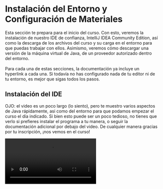 # Instalación del Entorno y Configuración de Materiales

<p>Esta sección te prepara para el inicio del curso. Con esto, veremos la instalación de nuestro IDE de confianza, IntelliJ IDEA Community Edition, así como la descarga de los archivos del curso y su carga en el entorno para que puedas trabajar con ellos. Asimismo, veremos cómo descargar una versión de la máquina virtual de Java, de un proveedor autorizado dentro del entorno.
<br/>
<br/>
Para cada una de estas secciones, la documentación ya incluye un hyperlink a cada una. Si todavía no has configurado nada de tu editor ni de tu entorno, es mejor que sigas todos los pasos.</p>

## Instalación del IDE

<p><format color="OrangeRed">OJO: </format> el video es un poco largo (lo siento), pero te muestro varios aspectos de Java rápidamente, asi como del entorno para que podamos 
empezar el curso el día indicado.
Si bien esto puede ser un poco tedioso, no tienes que verlo si prefieres instalar el programa a tu manera, o seguir la documentación adicional por 
debajo del video. De cualquier manera gracias por tu inscripción, ¡nos vemos en el curso!</p>

<video src="https://youtu.be/TXK_7zZgW4g"/>
<p>Para instalar el entorno podemos intentar trabajar de dos maneras: una descargándolo directamente desde la página de JetBrains o utilizando una herramienta de JetBrains llamada <code>JetBrains Toolbox</code>. Esta segunda opción nos permite descargar directamente el entorno en su versión <b>Community</b>, la cual es gratis para nuestro tipo de uso. Mientras que la opción de descargarlo a través del sistema de JetBrains involucra descargar <code>IntelliJ IDEA Ultimate</code>, el cual tiene un tiempo de uso gratis de 30 días.
<br/><br/>
Para este curso, por motivos de simplicidad de instalación, se opta por mostrar la forma de instalación del entorno a través de <code>JetBrains Toolbox</code>.</p>

<procedure>
<tabs>
<tab title="1. Instalar JetBrains Toolbox">
<p>Para instalar el programa de JetBrains que facilitará la instalación del entorno, debemos primero ingresar a nuestro navegador de confianza y seguir los siguientes pasos.</p>
<list style="decimal">
<li>
Una vez abierto nuestro navegador, nos dirigimos a la siguiente página web <a href="https://www.jetbrains.com/toolbox-app/">y descargamos el instalador del aplicativo</a>.
</li>
<li>Luego de la descarga, ejecutamos el instalador y hacemos clic en el botón indicado para instalar el programa.</li>
<li>Una vez instalado, el programa se abrirá automáticamente en la esquina inferior derecha de nuestra computadora y se quedará abierto en nuestra barra de tareas. En esta sección podemos ver todos los entornos de JetBrains que existen. (Claro está que algunos son de pago como CLion o IntelliJ IDEA Ultimate).</li>
</list>

<img src="https://www.jetbrains.com/toolbox-app/img/1_en-us.png"/>
</tab>
<tab title="2. Instalar IntelliJ IDEA">
<p>Instalar el entorno de desarrollo es incluso mucho más fácil que instalar JetBrains Toolbox. Para esto, lo único que debemos hacer es buscar el entorno dentro del listado de entornos disponibles.</p>
<list style="decimal">
<li>El entorno que buscamos debe, en su nombre, tener la palabra Community Edition. Si instalamos este entorno, entonces no tendremos problemas con tiempos de prueba y lo podremos usar en nuestro curso. Aunque no se espera que escriban código durante el curso, la capacidad de correrlo en su máquina es muy importante.

![ReferenciaDeIDEAInstalar.png](ReferenciaDeIDEAInstalar.png)
</li>
<li>El programa se encargará de descargar, instalar y configurar las dependencias necesarias para su funcionamiento en nuestro sistema de manera automática, procediendo a mostrarlo en el listado superior de entornos instalados una vez haya completado el proceso.
</li>
</list>
</tab>
</tabs>
</procedure>

<p>Una vez descargado el aplicativo, al abrirlo nos mostrará una pestaña simple con botones para abrir proyectos, crear proyectos o pestañas para modificar nuestro entorno antes de iniciar y añadir plugins externos. Aunque es recomendable configurar el editor e instalar ciertos plugins como <code>Amazon Q</code> para trabajo con inteligencia artificial, el foco de la siguiente sección será la instalación de un compilador en sí.</p>

## Instalación de una Distribución de la JVM

<p>La JVM, o Java Virtual Machine (entrando un poco en tema del curso), es el sistema en el cual se corre cualquier código escrito en Java. No se preocupen por comprender este tema en este momento, lo analizaremos más adelante en materia del curso. Simplemente es necesario comprender que para trabajar con Java <b>es necesario una JVM</b>.
<br/>
<br/> 
Gracias al desarrollo previo por JetBrains para sus IDEs, especialmente aquellos diseñados para una sola familia de lenguajes como es IDEA, la instalación de compiladores se puede hacer tanto al crear un nuevo proyecto como en uno ya iniciado en pocos pasos. A continuación, detallo ambos procesos por si acaso alguien ya se adentró a probar el entorno.</p>

<procedure>
<tabs>
<tab title="Instalar JVM en un Nuevo Proyecto">
<p>Generalmente, las JVMs que descarga IntelliJ se guardan dentro de tu sistema operativo, por lo que si descargamos una al crear un proyecto, podremos descargar otra fácilmente siguiendo estos pasos en el caso de requerir otra versión de Java para un proyecto.
<br/><br/>
Independientemente del proceso que se siga, el curso trabajará con la versión de Java 21, una versión probada y estable que se usa en las clases de estructuras de datos actualmente.</p>
<list style="decimal">
<li> Una vez abierto el entorno, hacemos clic en <code>crear un nuevo proyecto</code>, o alternativamente en <code>File -> New -> Project</code>. Luego de entrar en esta pestaña, tendremos un diálogo que se parecerá a este:
<img alt="DialogCreateNewProject.png" src="DialogCreateNewProject.png"/>
Con este diálogo abierto, podemos configurar varias opciones de nuestro proyecto, o en su caso, si solo queremos
descargar entornos, podemos dejar todo con los parámetros normales y modificar la sección de <b>JDK</b>.
</li>
<li> <p>La sección de <b>JDK</b>, como pudieron notar en mi caso, incluye ya un compilador de Amazon que tiene su 
propio SDK y la JVM de la distribución de Amazon para mi proyecto. En su caso, puede que aparezca sin ningún nombre o sin configuración.
<br/>
<br/>
En el caso de no tener un JDK seleccionado, su descarga es tan fácil como <code>JDK -> Download JDK </code>.
</p>
<img alt="JDKDownloadJDK.png" src="JDKDownloadJDK.png"/>
<p>
Y una vez desplegado este menú, entrar en la sección indicada para descargar una versión de JDK que necesitemos. El menú
es bastante intuitivo y permite seleccionar la versión, proveedor y la ubicación de descarga. En mi caso, siempre los
dejo en la ubicación por defecto para que cualquier proyecto los pueda encontrar, y en momentos de migración de datos
esto sea más fácil.</p>
</li>
<li>En la sección de Download JDK, seleccionamos los siguientes parámetros: Version=21, Vendor= Amazon Corretto 21.0.
5 y dejamos la ubicación de descarga en la normal del sistema, tal como se muestra en la imagen.
<img alt="JDKDownloadPage.png" src="JDKDownloadPage.png"/>
</li>
</list>
</tab>
<tab title="Instalar JVM en un Proyecto Existente">
<p>Si ya te adentraste dentro del entorno y aún no has instalado una JVM para tu proyecto, entonces puedes seguir los pasos detallados a continuación para su instalación.</p>
<list style="decimal">
<li> En la <b>esquina superior derecha</b>, hacemos clic izquierdo en el ícono de engranaje y buscamos la pestaña <code>Project Structure... o Estructura del Proyecto...</code>.
<img alt="ProjectViewOne.png" src="ProjectViewOne.png"/>
</li>
<li> Una vez dentro de este menú, en la primera pestaña encontraremos una opción titulada <code>Project</code>, donde uno de sus campos indica el SDK seleccionado en el sistema. En mi caso, como acabo de crear el proyecto, me aparece <b>NO SDK</b>.
<img alt="ProjectViewThree.png" src="ProjectViewThree.png"/>
Una vez en esta sección, realizamos el procedimiento usado en la creación de un proyecto. Ingresamos rápidamente
a <code>SDK -> Add SDK -> Download SDK </code> y seleccionamos los mismos parámetros para proveedor y versión (
Java 21 (21.0.5), de Amazon Corretto).
<img alt="ProjectViewFour.png" src="ProjectViewFour.png"/>
Una vez descargado, el proyecto se configurará con la versión actual del SDK, y las librerías incluidas aparecerán en la
esquina inferior izquierda de nuestro entorno, bajo el nombre de <code>external libraries</code>.
</li>
</list>
</tab>
</tabs>
</procedure>

<p>Independientemente del proceso de instalación tomado, el JDK se guarda dentro de nuestro sistema, lo que facilita su reuso para proyectos personales o para configurar nuestro entorno en la siguiente sección, cargando el proyecto.</p>

## Configuración del Material del Curso

<p>El material del curso que presentaremos en esta sección tiene que ver con los archivos fuente que se les proporcionará para su estudio futuro y referencia en la forma básica de trabajar con Java. En este sentido, el contenido está orientado a utilizar solo las librerías base de Java y solo requiere de una versión de Java igual a la versión usada para el desarrollo del proyecto o superior, es decir, podemos trabajar con estos archivos si tenemos Java 21 en adelante.
<br/><br/>
El proceso de carga del proyecto es sencillo y requiere simplemente de descargar el archivo .zip que contiene todo el material, descomprimir y cargar. Sin embargo, los pasos para este proceso se detallan a continuación también.</p>
<procedure>
<tabs>
<tab title="Configuración del Material">
<list style="decimal">
<li>En primera instancia, si no te llegó el correo con los archivos a tu correo, puedes encontrar el archivo .zip con los documentos del curso en el siguiente link <a href="https://estudusfqedu-my.sharepoint.com/:u:/g/personal/sarellanoj_estud_usfq_edu_ec/EaVx9xPw99JNp70EHoQbmqkB5lsP1A4Fdcwh9oP0xim4Xw?e=DQvSIw">y descargarlos</a>.</li>
<li>Una vez descargados los archivos y descomprimidos en una ubicación en tu computadora, puedes cargarlos en IntelliJ tanto desde la pestaña principal si no has creado ningún proyecto, o desde el entorno buscando la opción <code>File -> Open </code> y buscando la ubicación de los archivos. Luego de encontrarlos, simplemente los cargamos en el sistema y el proyecto debe configurarse casi automáticamente.<br/>
<format color="OrangeRed">Puede que en esta sección el programa indique que el SDK no está configurado. Si ya lo descargaste, sigue los mismos pasos detallados en la sección anterior, solo que no descargues el entorno, selecciona uno de los autodetectados por el IDE.</format>
</li>
<li>Con el archivo cargado en nuestro sistema y el SDK configurado para nuestro proyecto, puede que te solicite cargar un <code>Proyecto Maven</code>. En esta sección <b>es importante que permitas al sistema cargar el proyecto Maven</b>. Esta es una manera de compartir y manejar automáticamente código en Java a través de un Build System parecido a los de C++. No es necesaria ninguna acción adicional por tu parte, solo permitir que cargue.
</li>
</list>
</tab>
</tabs>
</procedure>
<p>Con el código cargado y el compilador configurado, podemos correr nuestro primer archivo de prueba <code>HelloJava.java</code>, el cual, además de introducir el formato de comentarios en el programa y los que se utilizarán en el curso, presenta un main fácil de correr que nos dará la información de nuestro compilador si este se configuró correctamente.
<br/><br/>
Una corrida en mi sistema produce el siguiente output:</p>
<procedure>
<p>Para el siguiente código del archivo <code>HelloJava.java</code>:</p>
<code-block lang="Java">
Hello World
A continuación se imprimen algunos de los valores conocidos 
de la JVM
Java Vendor Name = Amazon.com Inc.
Java Virtual Machine Name = OpenJDK 64-Bit Server VM
Java Version = 21.0.5

Process finished with exit code 0
</code-block>
<p>De aquí en adelante, trabajaré con este sistema, mostrando código y output en bloques diferenciables para el curso en su totalidad.</p>
</procedure>